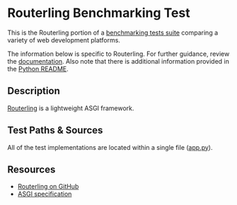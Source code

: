 # Routerling Benchmarking Test

This is the Routerling portion of a [benchmarking tests suite](../../)
comparing a variety of web development platforms.

The information below is specific to Routerling. For further guidance,
review the [documentation](https://github.com/khulnasoft/BenchWeb/wiki).
Also note that there is additional information provided in
the [Python README](../).

## Description

[Routerling](https://github.com/rayattack/pyrouterling) is a lightweight ASGI framework.

## Test Paths & Sources

All of the test implementations are located within a single file ([app.py](app.py)).

## Resources

* [Routerling on GitHub](https://github.com/rayattack/pyrouterling)
* [ASGI specification](https://asgi.readthedocs.io/en/latest/)
